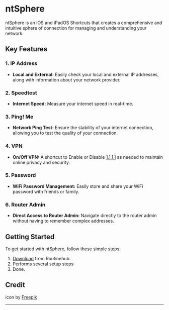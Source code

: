# ntSphere

ntSphere is an iOS and iPadOS Shortcuts that creates a comprehensive and intuitive sphere of connection for managing and understanding your network.

## Key Features

### 1. IP Address
   - **Local and External:** Easily check your local and external IP addresses, along with information about your network provider.

### 2. Speedtest
   - **Internet Speed:** Measure your internet speed in real-time.

### 3. Ping! Me
   - **Network Ping Test:** Ensure the stability of your internet connection, allowing you to test the quality of your connection.

### 4. VPN
   - **On/Off VPN:** A shortcut to Enable or Disable [1.1.1.1](https://apps.apple.com/id/app/1-1-1-1-faster-internet/id1423538627) as needed to maintain online privacy and security.

### 5. Password
   - **WiFi Password Management:** Easily store and share your WiFi password with friends or family.

### 6. Router Admin
   - **Direct Access to Router Admin:** Navigate directly to the router admin without having to remember complex addresses.

## Getting Started

To get started with ntSphere, follow these simple steps:

1. [Download](https://routinehub.co/shortcut/17471/) from Routinehub.
2. Performs several setup steps
3. Done.

## Credit

icon by [Freepik](https://www.flaticon.com/authors/freepik)

---
